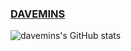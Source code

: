 ### <a href="https://davemins.github.io/">DAVEMINS</a>
![davemins's GitHub stats](https://github-readme-stats.vercel.app/api?username=davemins&theme=graywhite&show_icons=true)

